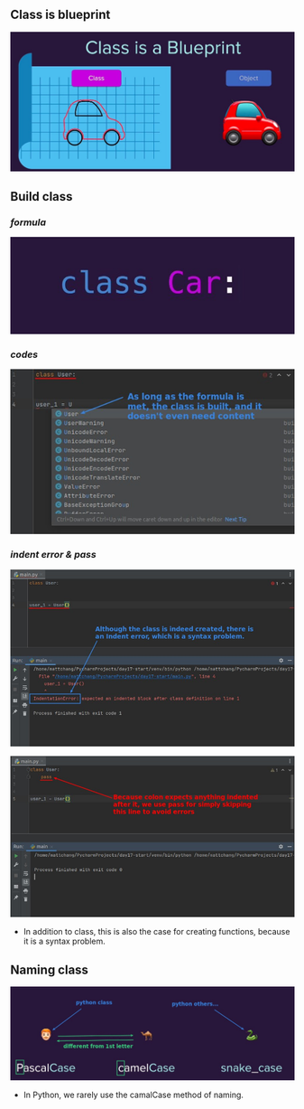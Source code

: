 ## **Class is blueprint**

![Alt blueprint](pic/01.jpg)

## **Build class**

### _formula_

![Alt formula: build class](pic/02.jpg)

### _codes_

![Alt build class in codes](pic/03.jpg)

### _indent error & pass_

![Alt indentationError](pic/04.jpg)

![Alt pass](pic/05.jpg)

- In addition to class, this is also the case for creating functions, because it is a syntax problem.

## **Naming class**

![Alt PascalCase](pic/06.jpg)

- In Python, we rarely use the camalCase method of naming.
